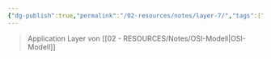 ```yaml
---
{"dg-publish":true,"permalink":"/02-resources/notes/layer-7/","tags":["netzwerk"],"updated":"2024-07-10T14:53:04.483+02:00"}
---
```


> Application Layer von [[02 - RESOURCES/Notes/OSI-Modell\|OSI-Modell]]